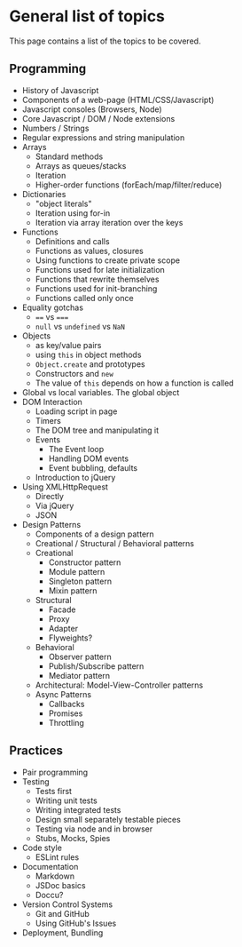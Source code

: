 # General list of topics

This page contains a list of the topics to be covered.

## Programming

- History of Javascript
- Components of a web-page (HTML/CSS/Javascript)
- Javascript consoles (Browsers, Node)
- Core Javascript / DOM / Node extensions
- Numbers / Strings
- Regular expressions and string manipulation
- Arrays
   - Standard methods
   - Arrays as queues/stacks
   - Iteration
   - Higher-order functions (forEach/map/filter/reduce)
- Dictionaries
   - "object literals"
   - Iteration using for-in
   - Iteration via array iteration over the keys
- Functions
   - Definitions and calls
   - Functions as values, closures
   - Using functions to create private scope
   - Functions used for late initialization
   - Functions that rewrite themselves
   - Functions used for init-branching
   - Functions called only once
- Equality gotchas
   - `==` vs `===`
   - `null` vs `undefined` vs `NaN`
- Objects
   - as key/value pairs
   - using `this` in object methods
   - `Object.create` and prototypes
   - Constructors and `new`
   - The value of `this` depends on how a function is called
- Global vs local variables. The global object
- DOM Interaction
   - Loading script in page
   - Timers
   - The DOM tree and manipulating it
   - Events
      - The Event loop
      - Handling DOM events
      - Event bubbling, defaults
   - Introduction to jQuery
- Using XMLHttpRequest
   - Directly
   - Via jQuery
   - JSON
- Design Patterns
   - Components of a design pattern
   - Creational / Structural / Behavioral patterns
   - Creational
      - Constructor pattern
      - Module pattern
      - Singleton pattern
      - Mixin pattern
   - Structural
      - Facade
      - Proxy
      - Adapter
      - Flyweights?
   - Behavioral
      - Observer pattern
      - Publish/Subscribe pattern
      - Mediator pattern
   - Architectural: Model-View-Controller patterns
   - Async Patterns
      - Callbacks
      - Promises
      - Throttling

## Practices

- Pair programming
- Testing
   - Tests first
   - Writing unit tests
   - Writing integrated tests
   - Design small separately testable pieces
   - Testing via node and in browser
   - Stubs, Mocks, Spies
- Code style
   - ESLint rules
- Documentation
   - Markdown
   - JSDoc basics
   - Doccu?
- Version Control Systems
   - Git and GitHub
   - Using GitHub's Issues
- Deployment, Bundling


